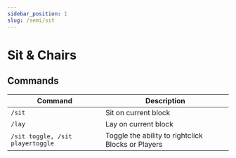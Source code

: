 ```yaml
---
sidebar_position: 1
slug: /semi/sit
---
```


# Sit & Chairs



## Commands

| Command                          | Description                                        |
| -------------------------------- | -------------------------------------------------- |
| `/sit`                           | Sit on current block                               |
| `/lay`                           | Lay on current block                               |
| `/sit toggle, /sit playertoggle` | Toggle the ability to rightclick Blocks or Players |

